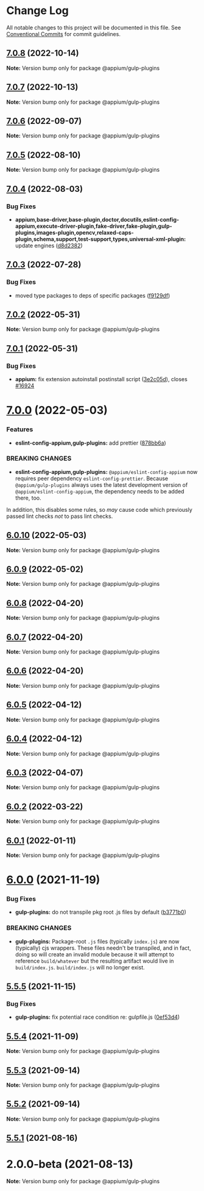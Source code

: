 # Change Log

All notable changes to this project will be documented in this file.
See [Conventional Commits](https://conventionalcommits.org) for commit guidelines.

## [7.0.8](https://github.com/appium/appium/compare/@appium/gulp-plugins@7.0.7...@appium/gulp-plugins@7.0.8) (2022-10-14)

**Note:** Version bump only for package @appium/gulp-plugins





## [7.0.7](https://github.com/appium/appium/compare/@appium/gulp-plugins@7.0.6...@appium/gulp-plugins@7.0.7) (2022-10-13)

**Note:** Version bump only for package @appium/gulp-plugins





## [7.0.6](https://github.com/appium/appium/compare/@appium/gulp-plugins@7.0.5...@appium/gulp-plugins@7.0.6) (2022-09-07)

**Note:** Version bump only for package @appium/gulp-plugins





## [7.0.5](https://github.com/appium/appium/compare/@appium/gulp-plugins@7.0.4...@appium/gulp-plugins@7.0.5) (2022-08-10)

**Note:** Version bump only for package @appium/gulp-plugins





## [7.0.4](https://github.com/appium/appium/compare/@appium/gulp-plugins@7.0.3...@appium/gulp-plugins@7.0.4) (2022-08-03)


### Bug Fixes

* **appium,base-driver,base-plugin,doctor,docutils,eslint-config-appium,execute-driver-plugin,fake-driver,fake-plugin,gulp-plugins,images-plugin,opencv,relaxed-caps-plugin,schema,support,test-support,types,universal-xml-plugin:** update engines ([d8d2382](https://github.com/appium/appium/commit/d8d2382327ba7b7db8a4d1cad987c0e60184c92d))





## [7.0.3](https://github.com/appium/appium/compare/@appium/gulp-plugins@7.0.2...@appium/gulp-plugins@7.0.3) (2022-07-28)


### Bug Fixes

* moved type packages to deps of specific packages ([f9129df](https://github.com/appium/appium/commit/f9129dfee32fcc3f89ffcfa69fb83b7c2419c24f))





## [7.0.2](https://github.com/appium/appium/compare/@appium/gulp-plugins@7.0.1...@appium/gulp-plugins@7.0.2) (2022-05-31)

**Note:** Version bump only for package @appium/gulp-plugins





## [7.0.1](https://github.com/appium/appium/compare/@appium/gulp-plugins@7.0.0...@appium/gulp-plugins@7.0.1) (2022-05-31)


### Bug Fixes

* **appium:** fix extension autoinstall postinstall script ([3e2c05d](https://github.com/appium/appium/commit/3e2c05d8a290072484afde34fe5fd968618f6359)), closes [#16924](https://github.com/appium/appium/issues/16924)





# [7.0.0](https://github.com/appium/appium/compare/@appium/gulp-plugins@6.0.10...@appium/gulp-plugins@7.0.0) (2022-05-03)


### Features

* **eslint-config-appium,gulp-plugins:** add prettier ([878bb6a](https://github.com/appium/appium/commit/878bb6a44f85fd43e0f3678b95cddb8d7cbba69a))


### BREAKING CHANGES

* **eslint-config-appium,gulp-plugins:** `@appium/eslint-config-appium` now requires peer dependency `eslint-config-prettier`.  Because `@appium/gulp-plugins` always uses the latest development version of `@appium/eslint-config-appium`, the dependency needs to be added there, too.

In addition, this disables some rules, so _may_ cause code which previously passed lint checks _not_ to pass lint checks.





## [6.0.10](https://github.com/appium/appium/compare/@appium/gulp-plugins@6.0.9...@appium/gulp-plugins@6.0.10) (2022-05-03)

**Note:** Version bump only for package @appium/gulp-plugins





## [6.0.9](https://github.com/appium/appium/compare/@appium/gulp-plugins@6.0.8...@appium/gulp-plugins@6.0.9) (2022-05-02)

**Note:** Version bump only for package @appium/gulp-plugins





## [6.0.8](https://github.com/appium/appium/compare/@appium/gulp-plugins@6.0.7...@appium/gulp-plugins@6.0.8) (2022-04-20)

**Note:** Version bump only for package @appium/gulp-plugins





## [6.0.7](https://github.com/appium/appium/compare/@appium/gulp-plugins@6.0.6...@appium/gulp-plugins@6.0.7) (2022-04-20)

**Note:** Version bump only for package @appium/gulp-plugins





## [6.0.6](https://github.com/appium/appium/compare/@appium/gulp-plugins@6.0.5...@appium/gulp-plugins@6.0.6) (2022-04-20)

**Note:** Version bump only for package @appium/gulp-plugins





## [6.0.5](https://github.com/appium/appium/compare/@appium/gulp-plugins@6.0.4...@appium/gulp-plugins@6.0.5) (2022-04-12)

**Note:** Version bump only for package @appium/gulp-plugins





## [6.0.4](https://github.com/appium/appium/compare/@appium/gulp-plugins@6.0.3...@appium/gulp-plugins@6.0.4) (2022-04-12)

**Note:** Version bump only for package @appium/gulp-plugins





## [6.0.3](https://github.com/appium/appium/compare/@appium/gulp-plugins@6.0.2...@appium/gulp-plugins@6.0.3) (2022-04-07)

**Note:** Version bump only for package @appium/gulp-plugins





## [6.0.2](https://github.com/appium/appium/compare/@appium/gulp-plugins@6.0.1...@appium/gulp-plugins@6.0.2) (2022-03-22)

**Note:** Version bump only for package @appium/gulp-plugins





## [6.0.1](https://github.com/appium/appium/compare/@appium/gulp-plugins@6.0.0...@appium/gulp-plugins@6.0.1) (2022-01-11)

**Note:** Version bump only for package @appium/gulp-plugins





# [6.0.0](https://github.com/appium/appium/compare/@appium/gulp-plugins@5.5.5...@appium/gulp-plugins@6.0.0) (2021-11-19)


### Bug Fixes

* **gulp-plugins:** do not transpile pkg root .js files by default ([b3771b0](https://github.com/appium/appium/commit/b3771b00421669a96a830400d97561a15ff74632))


### BREAKING CHANGES

* **gulp-plugins:** Package-root `.js` files (typically `index.js`) are now (typically) cjs wrappers.  These files needn't be transpiled, and in fact, doing so will create an invalid module because it will attempt to reference `build/whatever` but the resulting artifact would live in `build/index.js`.  `build/index.js` will no longer exist.





## [5.5.5](https://github.com/appium/appium/compare/@appium/gulp-plugins@5.5.4...@appium/gulp-plugins@5.5.5) (2021-11-15)


### Bug Fixes

* **gulp-plugins:** fix potential race condition re: gulpfile.js ([0ef53d4](https://github.com/appium/appium/commit/0ef53d4e9907cdb6d66364890073c3ba8b900bc1))





## [5.5.4](https://github.com/appium/appium/compare/@appium/gulp-plugins@5.5.3...@appium/gulp-plugins@5.5.4) (2021-11-09)

**Note:** Version bump only for package @appium/gulp-plugins





## [5.5.3](https://github.com/appium/appium/compare/@appium/gulp-plugins@5.5.2...@appium/gulp-plugins@5.5.3) (2021-09-14)

**Note:** Version bump only for package @appium/gulp-plugins





## [5.5.2](https://github.com/appium/appium/compare/@appium/gulp-plugins@5.5.1...@appium/gulp-plugins@5.5.2) (2021-09-14)

**Note:** Version bump only for package @appium/gulp-plugins





## [5.5.1](https://github.com/appium/appium/compare/@appium/gulp-plugins@5.5.1-rc.0...@appium/gulp-plugins@5.5.1) (2021-08-16)



# 2.0.0-beta (2021-08-13)

**Note:** Version bump only for package @appium/gulp-plugins
